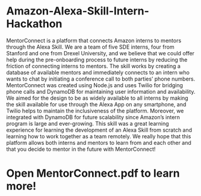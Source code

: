 # Amazon-Alexa-Skill-Intern-Hackathon

MentorConnect is a platform that connects Amazon interns to mentors through the Alexa Skill. We are a team of five SDE interns, four from Stanford and one from Drexel University, and we believe that we could offer help during the pre-onboarding process to future interns by reducing the friction of connecting interns to mentors. The skill works by creating a database of available mentors and immediately connects to an intern who wants to chat by initiating a conference call to both parties’ phone numbers. MentorConnect was created using Node.js and uses Twilio for bridging phone calls and DynamoDB for maintaining user information and availability. We aimed for the design to be as widely available to all interns by making the skill available for use through the Alexa App on any smartphone, and Twilio helps to maintain the inclusiveness of the platform. Moreover, we integrated with DynamoDB for future scalability since Amazon’s intern program is large and ever-growing. This skill was a great learning experience for learning the development of an Alexa Skill from scratch and learning how to work together as a team remotely. We really hope that this platform allows both interns and mentors to learn from and each other and that you decide to mentor in the future with MentorConnect!

# Open MentorConnect.pdf to learn more!
